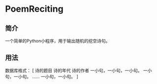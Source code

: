 ﻿PoemReciting
===================================
简介
------------------------------------------------------------
一个简单的Python小程序，用于输出随机的挖空诗句。

用法
------------------------------------------------------------
数据库格式：
[
诗的题目
诗的年代
诗的作者
一小句，一小句，一小句。
一小句，一小句。
……
一小句，一小句。
]